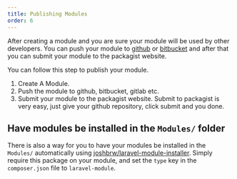 ```yaml
---
title: Publishing Modules
order: 6
---
```


After creating a module and you are sure your module will be used by other developers. You can push your module to [github](https://github.com) or [bitbucket](https://bitbucket.org) and after that you can submit your module to the packagist website.

You can follow this step to publish your module.

1. Create A Module.
2. Push the module to github, bitbucket, gitlab etc.
3. Submit your module to the packagist website.
Submit to packagist is very easy, just give your github repository, click submit and you done.

## Have modules be installed in the `Modules/` folder

There is also a way for you to have your modules be installed in the `Modules/` automatically using [joshbrw/laravel-module-installer](https://github.com/joshbrw/laravel-module-installer). Simply require this package on your module, and set the `type` key in the `composer.json` file to `laravel-module`.
